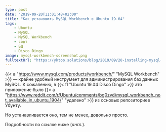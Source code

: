 ```yaml
---
type: post
date: "2019-09-20T11:01:48+02:00"
title: "Как установить MySQL Workbench в Ubuntu 19.04"
tags:
    - Ubuntu
    - MySQL
    - MySQL Workbench
    - софт
    - БД
    - Disco Dingo
image: mysql-workbench-screenshot.png
fulltextUrl: "https://yktoo.solutions/blog/2019/09/20-installing-mysql-workbench-in-ubuntu-19.04/"
---
```


{{< a "https://www.mysql.com/products/workbench/" "MySQL Workbench" >}} — крайне удобный инструмент для администрирования баз данных MySQL. К сожалению, в {{< fl "Ubuntu 19.04 Disco Dingo" >}} это приложение было {{< a "https://www.reddit.com/r/Ubuntu/comments/bg0zvd/mysql_workbench_not_available_in_ubuntu_1904/" "удалено" >}} из основых репозиториев Убунту.

Но устанавливается оно, тем не менее, довольно просто.

<!--more-->

Подробности по ссылке ниже (*англ.*).